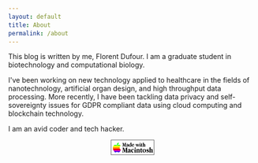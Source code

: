 ```yaml
---
layout: default
title: About
permalink: /about
---
```


This blog is written by me, Florent Dufour. I am a graduate student in biotechnology and computational biology. 

I've been working on new technology applied to healthcare in the fields of nanotechnology, artificial organ design, and high throughput data processing. More recently, I have been tackling data privacy and self-sovereignty issues for GDPR compliant data using cloud computing and blockchain technology.

I am an avid coder and tech hacker.

<center>
    <img src="/assets/img/macmade-wht.gif">
</center>
